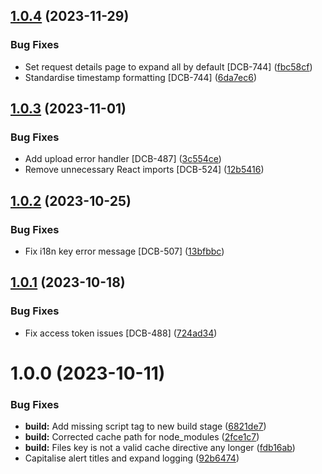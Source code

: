 ## [1.0.4](https://gitlab.com/knowledge-integration/libraries/dcb-hub-admin-scaffold/compare/v1.0.3...v1.0.4) (2023-11-29)


### Bug Fixes

* Set request details page to expand all by default [DCB-744] ([fbc58cf](https://gitlab.com/knowledge-integration/libraries/dcb-hub-admin-scaffold/commit/fbc58cf46d8e0392dfba84ba7d706441bd13ca69))
* Standardise timestamp formatting [DCB-744] ([6da7ec6](https://gitlab.com/knowledge-integration/libraries/dcb-hub-admin-scaffold/commit/6da7ec65053f414f1c1a61fc7ced2a4167e288b8))

## [1.0.3](https://gitlab.com/knowledge-integration/libraries/dcb-hub-admin-scaffold/compare/v1.0.2...v1.0.3) (2023-11-01)


### Bug Fixes

* Add upload error handler [DCB-487] ([3c554ce](https://gitlab.com/knowledge-integration/libraries/dcb-hub-admin-scaffold/commit/3c554ce65099c92bd7742b5ed476dfe5aeb4d594))
* Remove unnecessary React imports [DCB-524] ([12b5416](https://gitlab.com/knowledge-integration/libraries/dcb-hub-admin-scaffold/commit/12b5416b31cdec557dde844a964a4b97de1e777c))

## [1.0.2](https://gitlab.com/knowledge-integration/libraries/dcb-hub-admin-scaffold/compare/v1.0.1...v1.0.2) (2023-10-25)


### Bug Fixes

* Fix i18n key error message [DCB-507] ([13bfbbc](https://gitlab.com/knowledge-integration/libraries/dcb-hub-admin-scaffold/commit/13bfbbc98121d4a35812b60470c2634d1b3e48fa))

## [1.0.1](https://gitlab.com/knowledge-integration/libraries/dcb-hub-admin-scaffold/compare/v1.0.0...v1.0.1) (2023-10-18)


### Bug Fixes

* Fix access token issues [DCB-488] ([724ad34](https://gitlab.com/knowledge-integration/libraries/dcb-hub-admin-scaffold/commit/724ad34c18a4a0400ff422e5ebfd3c6c11f924ce))

# 1.0.0 (2023-10-11)


### Bug Fixes

* **build:** Add missing script tag to new build stage ([6821de7](https://gitlab.com/knowledge-integration/libraries/dcb-hub-admin-scaffold/commit/6821de768fc0bd774e52449f627b715a4ca87f87))
* **build:** Corrected cache path for node_modules ([2fce1c7](https://gitlab.com/knowledge-integration/libraries/dcb-hub-admin-scaffold/commit/2fce1c7c979578981a0684a67e596b9251c0d63e))
* **build:** Files key is not a valid cache directive any longer ([fdb16ab](https://gitlab.com/knowledge-integration/libraries/dcb-hub-admin-scaffold/commit/fdb16ab0b61e234f2ff7a0106a1ade805810049d))
* Capitalise alert titles and expand logging ([92b6474](https://gitlab.com/knowledge-integration/libraries/dcb-hub-admin-scaffold/commit/92b6474d5fbbfd446c6582172c7125cc75d64428))
